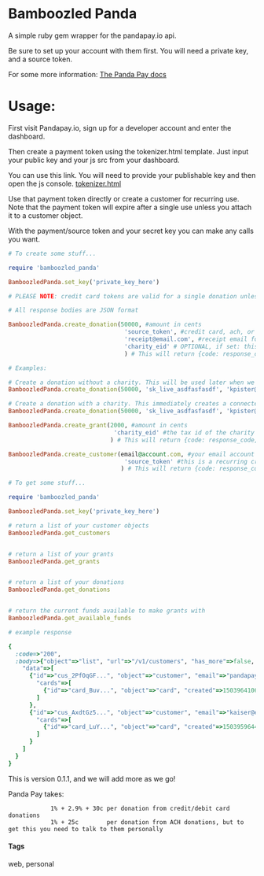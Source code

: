 
# Bamboozled Panda

A simple ruby gem wrapper for the pandapay.io api.

Be sure to set up your account with them first. You will need a private key, and a source token.

For some more information: [The Panda Pay docs](http://docs.pandapay.io/getting-started-pandapay-api/api-reference)

# Usage:

First visit Pandapay.io, sign up for a developer account and enter the dashboard.

Then create a payment token using the tokenizer.html template. Just input your public key and your js src from your dashboard.

You can use this link. You will need to provide your publishable key and then open the js console. [tokenizer.html](https://rawgit.com/kpister/bamboozled_panda/master/tokenizer.html)

Use that payment token directly or create a customer for recurring use. Note that the payment token will expire after a single use unless you attach it to a customer object. 

With the payment/source token and your secret key you can make any calls you want.


```ruby
# To create some stuff...

require 'bamboozled_panda'

BamboozledPanda.set_key('private_key_here')

# PLEASE NOTE: credit card tokens are valid for a single donation unless you create a customer

# All response bodies are JSON format

BamboozledPanda.create_donation(50000, #amount in cents
                                 'source_token', #credit card, ach, or customer token from pandapay tokenizer 
                                 'receipt@email.com', #receipt email for tax refund
                                 'charity_eid' # OPTIONAL, if set: this will create an immediate grant object for the given charity
                                 ) # This will return {code: response_code, body: response_body} 

# Examples:

# Create a donation without a charity. This will be used later when we create a grant.
BamboozledPanda.create_donation(50000, 'sk_live_asdfasfasdf', 'kpister@github.com')

# Create a donation with a charity. This immediately creates a connected grant.
BamboozledPanda.create_donation(50000, 'sk_live_asdfasfasdf', 'kpister@github.com', '68-12312323')

BamboozledPanda.create_grant(2000, #amount in cents 
                              'charity_eid' #the tax id of the charity
                             ) # This will return {code: response_code, body: response_body} 

BamboozledPanda.create_customer(email@account.com, #your email account
                                 'source_token' #this is a recurring credit card or ach token from pandapay
                                ) # This will return {code: response_code, body: response_body} 

```

```ruby
# To get some stuff...

require 'bamboozled_panda'

BamboozledPanda.set_key('private_key_here')

# return a list of your customer objects
BamboozledPanda.get_customers


# return a list of your grants
BamboozledPanda.get_grants


# return a list of your donations
BamboozledPanda.get_donations


# return the current funds available to make grants with
BamboozledPanda.get_available_funds

```

```ruby
# example response

{
  :code=>"200", 
  :body=>{"object"=>"list", "url"=>"/v1/customers", "has_more"=>false, 
    "data"=>[
      {"id"=>"cus_2PfOqGF...", "object"=>"customer", "email"=>"pandapay@gmail.com", "livemode"=>true, 
        "cards"=>[
          {"id"=>"card_Buv...", "object"=>"card", "created"=>1503964106, "livemode"=>true, "customer"=>"cus_2PfOqGF...", "last4"=>"20XX"}
        ]
      }, 
      {"id"=>"cus_AxdtGz5...", "object"=>"customer", "email"=>"kaiser@ethn.io", "livemode"=>true, 
        "cards"=>[
          {"id"=>"card_LuY...", "object"=>"card", "created"=>1503959644, "livemode"=>true, "customer"=>"cus_AxdtGz5...", "last4"=>"20XX"}
        ]
      }
    ]
  }
}
```

This is version 0.1.1, and we will add more as we go!

Panda Pay takes: 

                1% + 2.9% + 30c per donation from credit/debit card donations
                1% + 25c        per donation from ACH donations, but to get this you need to talk to them personally
                
#### Tags
web, personal
